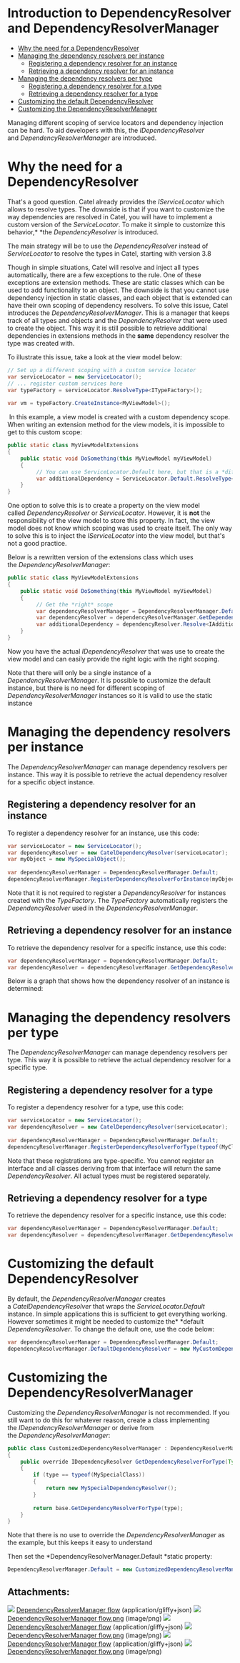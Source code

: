 # Introduction to DependencyResolver and DependencyResolverManager

-   [Why the need for a DependencyResolver](#IntroductiontoDependencyResolverandDependencyResolverManager-WhytheneedforaDependencyResolver)
-   [Managing the dependency resolvers per instance](#IntroductiontoDependencyResolverandDependencyResolverManager-Managingthedependencyresolversperinstance)
    -   [Registering a dependency resolver for an instance](#IntroductiontoDependencyResolverandDependencyResolverManager-Registeringadependencyresolverforaninstance)
    -   [Retrieving a dependency resolver for an instance](#IntroductiontoDependencyResolverandDependencyResolverManager-Retrievingadependencyresolverforaninstance)
-   [Managing the dependency resolvers per type](#IntroductiontoDependencyResolverandDependencyResolverManager-Managingthedependencyresolverspertype)
    -   [Registering a dependency resolver for a type](#IntroductiontoDependencyResolverandDependencyResolverManager-Registeringadependencyresolverforatype)
    -   [Retrieving a dependency resolver for a type](#IntroductiontoDependencyResolverandDependencyResolverManager-Retrievingadependencyresolverforatype)
-   [Customizing the default DependencyResolver](#IntroductiontoDependencyResolverandDependencyResolverManager-CustomizingthedefaultDependencyResolver)
-   [Customizing the DependencyResolverManager](#IntroductiontoDependencyResolverandDependencyResolverManager-CustomizingtheDependencyResolverManager)

Managing different scoping of service locators and dependency injection can be hard. To aid developers with this, the *IDependencyResolver* and *DependencyResolverManager* are introduced.

# Why the need for a DependencyResolver

That's a good question. Catel already provides the *IServiceLocator* which allows to resolve types. The downside is that if you want to customize the way dependencies are resolved in Catel, you will have to implement a custom version of the *ServiceLocator*. To make it simple to customize this behavior,* *the *DependencyResolver* is introduced.

The main strategy will be to use the *DependencyResolver* instead of *ServiceLocator* to resolve the types in Catel, starting with version 3.8

Though in simple situations, Catel will resolve and inject all types automatically, there are a few exceptions to the rule. One of these exceptions are extension methods. These are static classes which can be used to add functionality to an object. The downside is that you cannot use dependency injection in static classes, and each object that is extended can have their own scoping of dependency resolvers. To solve this issue, Catel introduces the *DependencyResolverManager*. This is a manager that keeps track of all types and objects and the *DependencyResolver* that were used to create the object. This way it is still possible to retrieve additional dependencies in extensions methods in the **same** dependency resolver the type was created with.

To illustrate this issue, take a look at the view model below:

``` {.java data-syntaxhighlighter-params="brush: java; gutter: false; theme: Confluence" data-theme="Confluence" style="brush: java; gutter: false; theme: Confluence"}
// Set up a different scoping with a custom service locator
var serviceLocator = new ServiceLocator();
// ... register custom services here
var typeFactory = serviceLocator.ResolveType<ITypeFactory>();
 
var vm = typeFactory.CreateInstance<MyViewModel>();
```

 In this example, a view model is created with a custom dependency scope. When writing an extension method for the view models, it is impossible to get to this custom scope:

``` {.java data-syntaxhighlighter-params="brush: java; gutter: false; theme: Confluence" data-theme="Confluence" style="brush: java; gutter: false; theme: Confluence"}
public static class MyViewModelExtensions
{
    public static void DoSomething(this MyViewModel myViewModel)
    {
         // You can use ServiceLocator.Default here, but that is a *different and wrong* scope
         var additionalDependency = ServiceLocator.Default.ResolveType<IAdditionalDependency>();
    }
}
```

One option to solve this is to create a property on the view model called *DependencyResolver* or *ServiceLocator*. However, it is **not** the responsibility of the view model to store this property. In fact, the view model does not know which scoping was used to create itself. The only way to solve this is to inject the *IServiceLocator* into the view model, but that's not a good practice.

Below is a rewritten version of the extensions class which uses the *DependencyResolverManager*:

``` {.java data-syntaxhighlighter-params="brush: java; gutter: false; theme: Confluence" data-theme="Confluence" style="brush: java; gutter: false; theme: Confluence"}
public static class MyViewModelExtensions
{
    public static void DoSomething(this MyViewModel myViewModel)
    {
         // Get the *right* scope
         var dependencyResolverManager = DependencyResolverManager.Default;
         var dependencyResolver = dependencyResolverManager.GetDependencyResolverForInstance(myViewModel);
         var additionalDependency = dependencyResolver.Resolve<IAdditionalDependency>();
    }
}
```

Now you have the actual *IDependencyResolver* that was use to create the view model and can easily provide the right logic with the right scoping.

Note that there will only be a single instance of a *DependencyResolverManager*. It is possible to customize the default instance, but there is no need for different scoping of *DependencyResolverManager* instances so it is valid to use the static instance

# Managing the dependency resolvers per instance

The *DependencyResolverManager* can manage dependency resolvers per instance. This way it is possible to retrieve the actual dependency resolver for a specific object instance.

## Registering a dependency resolver for an instance

To register a dependency resolver for an instance, use this code:

``` {.java data-syntaxhighlighter-params="brush: java; gutter: false; theme: Confluence" data-theme="Confluence" style="brush: java; gutter: false; theme: Confluence"}
var serviceLocator = new ServiceLocator();
var dependencyResolver = new CatelDependencyResolver(serviceLocator);
var myObject = new MySpecialObject();
 
var dependencyResolverManager = DependencyResolverManager.Default;
dependencyResolverManager.RegisterDependencyResolverForInstance(myObject, dependencyResolver);
```

Note that it is not required to register a *DependencyResolver* for instances created with the *TypeFactory*. The *TypeFactory* automatically registers the *DependencyResolver* used in the *DependencyResolverManager*.

## Retrieving a dependency resolver for an instance

To retrieve the dependency resolver for a specific instance, use this code:

``` {.java data-syntaxhighlighter-params="brush: java; gutter: false; theme: Confluence" data-theme="Confluence" style="brush: java; gutter: false; theme: Confluence"}
var dependencyResolverManager = DependencyResolverManager.Default;
var dependencyResolver = dependencyResolverManager.GetDependencyResolverForInstance(myObject);
```

Below is a graph that shows how the dependency resolver of an instance is determined:

# Managing the dependency resolvers per type

The *DependencyResolverManager* can manage dependency resolvers per type. This way it is possible to retrieve the actual dependency resolver for a specific type.

## Registering a dependency resolver for a type

To register a dependency resolver for a type, use this code:

``` {.java data-syntaxhighlighter-params="brush: java; gutter: false; theme: Confluence" data-theme="Confluence" style="brush: java; gutter: false; theme: Confluence"}
var serviceLocator = new ServiceLocator();
var dependencyResolver = new CatelDependencyResolver(serviceLocator);
 
var dependencyResolverManager = DependencyResolverManager.Default;
dependencyResolverManager.RegisterDependencyResolverForType(typeof(MyClass), dependencyResolver);
```

Note that these registrations are type-specific. You cannot register an interface and all classes deriving from that interface will return the same *DependencyResolver*. All actual types must be registered separately.

## Retrieving a dependency resolver for a type

To retrieve the dependency resolver for a specific instance, use this code:

``` {.java data-syntaxhighlighter-params="brush: java; gutter: false; theme: Confluence" data-theme="Confluence" style="brush: java; gutter: false; theme: Confluence"}
var dependencyResolverManager = DependencyResolverManager.Default;
var dependencyResolver = dependencyResolverManager.GetDependencyResolverForType(typeof(MyClass));
```

# Customizing the default DependencyResolver

By default, the *DependencyResolverManager* creates a *CatelDependencyResolver* that wraps the *ServiceLocator.Default* instance. In simple applications this is sufficient to get everything working. However sometimes it might be needed to customize the* *default *DependencyResolver*. To change the default one, use the code below:

``` {.java data-syntaxhighlighter-params="brush: java; gutter: false; theme: Confluence" data-theme="Confluence" style="brush: java; gutter: false; theme: Confluence"}
var dependencyResolverManager = DependencyResolverManager.Default;
dependencyResolverManager.DefaultDependencyResolver = new MyCustomDependencyResolver();
```

# Customizing the DependencyResolverManager

Customizing the *DependencyResolverManager* is not recommended. If you still want to do this for whatever reason, create a class implementing the *IDependencyResolverManager* or derive from the *DependencyResolverManager*:

``` {.java data-syntaxhighlighter-params="brush: java; gutter: false; theme: Confluence" data-theme="Confluence" style="brush: java; gutter: false; theme: Confluence"}
public class CustomizedDependencyResolverManager : DependencyResolverManager
{
    public override IDependencyResolver GetDependencyResolverForType(Type type)
    {
        if (type == typeof(MySpecialClass))
        {
            return new MySpecialDependencyResolver();
        }
 
        return base.GetDependencyResolverForType(type);
    }
}
```

Note that there is no use to override the *DependencyResolverManager* as the example, but this keeps it easy to understand

Then set the *DependencyResolverManager.Default *static property:

``` {.java data-syntaxhighlighter-params="brush: java; gutter: false; theme: Confluence" data-theme="Confluence" style="brush: java; gutter: false; theme: Confluence"}
DependencyResolverManager.Default = new CustomizedDependencyResolverManager();
```

## Attachments:

![](images/icons/bullet_blue.gif) [DependencyResolverManager flow](attachments/9797678/9961476) (application/gliffy+json)
 ![](images/icons/bullet_blue.gif) [DependencyResolverManager flow.png](attachments/9797678/9961477.png) (image/png)
 ![](images/icons/bullet_blue.gif) [DependencyResolverManager flow](attachments/9797678/9961478) (application/gliffy+json)
 ![](images/icons/bullet_blue.gif) [DependencyResolverManager flow.png](attachments/9797678/9961479.png) (image/png)
 ![](images/icons/bullet_blue.gif) [DependencyResolverManager flow](attachments/9797678/9961474) (application/gliffy+json)
 ![](images/icons/bullet_blue.gif) [DependencyResolverManager flow.png](attachments/9797678/9961475.png) (image/png)

